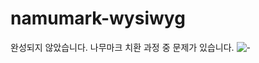 # namumark-wysiwyg
완성되지 않았습니다. 나무마크 치환 과정 중 문제가 있습니다.
![-](https://cdn.discordapp.com/attachments/675264839094108161/805793623295524934/unknown.png)
